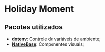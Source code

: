 # Holiday Moment

## Pacotes utilizados
 - <a href="https://www.npmjs.com/package/dotenv" target="_blank">**dotenv**</a>: Controle de variáveis de ambiente;
 - <a href="https://nativebase.io/" target="_blank">**NativeBase**</a>: Componentes visuais;